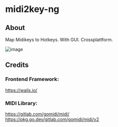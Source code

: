 # midi2key-ng

## About

Map Midikeys to Hotkeys. With GUI. Crossplattform. 

![image](https://user-images.githubusercontent.com/4344935/176676214-7e811e2e-664b-4d81-8a28-ff409b919118.png)

## Credits

### Frontend Framework:  
https://wails.io/  

### MIDI Library:
https://gitlab.com/gomidi/midi/  
https://pkg.go.dev/gitlab.com/gomidi/midi/v2  

